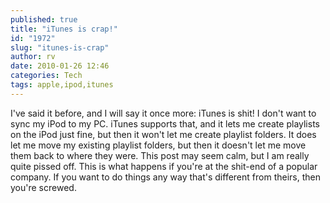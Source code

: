 ```yaml
---
published: true
title: "iTunes is crap!"
id: "1972"
slug: "itunes-is-crap"
author: rv
date: 2010-01-26 12:46
categories: Tech
tags: apple,ipod,itunes
---
```

I've said it before, and I will say it once more: iTunes is shit! I don't want to sync my iPod to my PC. iTunes supports that, and it lets me create playlists on the iPod just fine, but then it won't let me create playlist folders. It does let me move my existing playlist folders, but then it doesn't let me move them back to where they were. This post may seem calm, but I am really quite pissed off. This is what happens if you're at the shit-end of a popular company. If you want to do things any way that's different from theirs, then you're screwed.